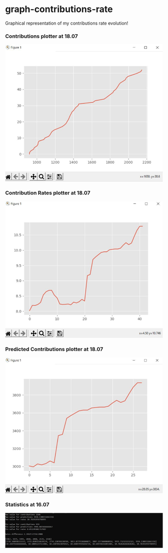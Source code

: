 # graph-contributions-rate
Graphical representation of my contributions rate evolution!

### Contributions plotter at 18.07

![Website main page](documentation/plotter.JPG)

### Contribution Rates plotter at 18.07
![Website main page](documentation/rates_plotter.JPG)

### Predicted Contributions plotter at 18.07
![Website main page](documentation/predicted_plotter.JPG)

### Statistics at 16.07
![Website main page](documentation/additional_info.JPG)

